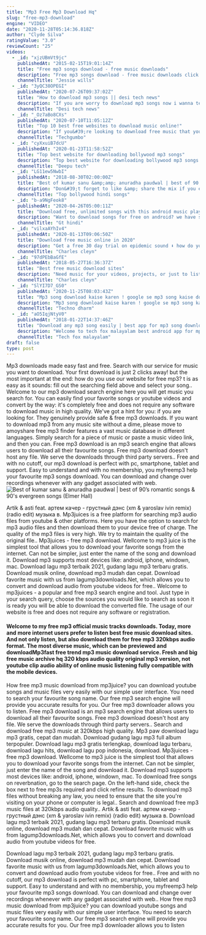 ```yaml
---
title: "Mp3 Free Mp3 Download Hq"
slug: "free-mp3-download"
engine: "VIDEO"
date: "2020-11-28T05:14:36.818Z"
author: "Clyde Silva"
ratingValue: "3.0"
reviewCount: "25"
videos:
  - _id: "xjzUBmVt9jc"
    publishedAt: "2015-02-15T19:01:14Z"
    title: "Free mp3 songs download - free music downloads"
    description: "Free mp3 songs download - free music downloads click this to get started now download free music! mp3 without registering. Mp3 download"
    channelTitle: "Jessie wills"
  - _id: "3yQC38OPEGI"
    publishedAt: "2020-07-26T09:37:02Z"
    title: "How to download mp3 songs || desi tech news"
    description: "If you are worry to download mp3 songs now i wanna tell you how to download free mp3 songs on android? mp3 download. You can download mp3 music"
    channelTitle: "Desi tech news"
  - _id: "_Oz7aBo8CXs"
    publishedAt: "2020-07-10T11:05:12Z"
    title: "Top 10 best free websites to download music online!"
    description: "If you&#39;re looking to download free music that you can listen at any time, even when you&#39;re offline, you have many choices. In this video, i&#39;ll show you 10 of the"
    channelTitle: "Techgumbo"
  - _id: "cyXxuiB7dcU"
    publishedAt: "2020-01-23T11:58:52Z"
    title: "Top best website for downloading bollywood mp3 songs"
    description: "Top best website for downloading bollywood mp3 songs namaskaar dosto deepu tech me aapka swagat hai share support and subscribe dosto aap"
    channelTitle: "Deepu tech"
  - _id: "LG11ew5NwbI"
    publishedAt: "2018-08-30T02:00:00Z"
    title: "Best of kumar sanu &amp;amp; anuradha paudwal | best of 90’s romantic songs &amp;amp; 90&amp;#39;s evergreen songs"
    description: "Don&#39;t forget to like &amp; share the mix if you enjoy it! ▭▭▭▭▭▭▭▭▭▭▭▭▭▭▭▭▭▭▭▭▭▭▭▭ ◢ follow top bollywood hindi songs ➤ youtube:"
    channelTitle: "Top bollywood hindi songs"
  - _id: "b-a9NgFeok8"
    publishedAt: "2020-04-26T05:00:11Z"
    title: "Download free, unlimited songs with this android music player | gt hindi"
    description: "Want to download songs for free on android? we have spotted the best android music player for you using which you can download and play unlimited songs"
    channelTitle: "Gt hindi"
  - _id: "vilxaAYhIv4"
    publishedAt: "2020-01-13T09:06:50Z"
    title: "Download free music online in 2020"
    description: "Get a free 30 day trial on epidemic sound ⬇️ how do you safely and legally download free music online in 2020"
    channelTitle: "Charles cleyn"
  - _id: "97dPEbBaGfE"
    publishedAt: "2018-05-27T16:36:37Z"
    title: "Best free music download sites"
    description: "Need music for your videos, projects, or just to listen to? here is a free 30 day trial on epidemic sound⬇️ hope"
    channelTitle: "Charles cleyn"
  - _id: "SlYI7D7_GS0"
    publishedAt: "2020-11-25T08:03:43Z"
    title: "Mp3 song download kaise karen ! google se mp3 song kaise download kare ! how to download mp3 song"
    description: "Mp3 song download kaise karen ! google se mp3 song kaise download kare ! how to download mp3 song . Techno dharm , welcome to my youtube channel."
    channelTitle: "Techno dharm"
  - _id: "aO5IqjNtyV0"
    publishedAt: "2018-01-22T14:37:46Z"
    title: "Download any mp3 song easily | best app for mp3 song download"
    description: "Welcome to tech fox malayalam best android app for mp3 song download nb : വീഡിയോയിൽ പറഞ്ഞിരിക്കുന്നവ ഡൗൺലോഡ്"
    channelTitle: "Tech fox malayalam"
draft: false
type: post
---
```


Mp3 downloads made easy fast and free. Search with our service for music you want to download. Your first download is just 2 clicks away! but the most important at the end: how do you use our website for free mp3? t is as easy as it sounds: fill out the searching field above and select your song.. Welcome to our mp3 download search engine here you will get music you search for. You can easily find your favorite songs or youtube videos and convert by the way: it&#39;s completely free and does not require any software to download music in high quality. We&#39;ve got a hint for you: if you are looking for. They genuinely provide safe &amp; free mp3 downloads. If you want to download mp3 from any music site without a dime, please move to amoyshare free mp3 finder features a vast music database in different languages. Simply search for a piece of music or paste a music video link, and then you can. Free mp3 download is an mp3 search engine that allows users to download all their favourite songs. Free mp3 download doesn&#39;t host any file. We serve the downloads through third party servers.. Free and with no cutoff, our mp3 download is perfect with pc, smartphone, tablet and support. Easy to understand and with no membership, you myfreemp3 help your favourite mp3 songs download. You can download and change over recordings whenever with any gadget associated with web.
![Best of kumar sanu &amp; anuradha paudwal | best of 90’s romantic songs &amp; 90&#39;s evergreen songs (Elmer Hall)](https://i.ytimg.com/vi/LG11ew5NwbI/hqdefault.jpg "Best of kumar sanu &amp; anuradha paudwal | best of 90’s romantic songs &amp; 90&#39;s evergreen songs (Bruce Barrett)")

Artik &amp; asti feat. артем качер - грустный дэнс (xm &amp; yaroslav ivin remix) (radio edit) музыка в. Mp3juices is a free platform for searching mp3 audio files from youtube &amp; other platforms. Here you have the option to search for mp3 audio files and then download them to your device free of charge. The quality of the mp3 files is very high. We try to maintain the quality of the original file.. Mp3juices - free mp3 download. Wellcome to mp3 juice is the simplest tool that allows you to download your favorite songs from the internet. Can not be simpler, just enter the name of the song and download it. Download mp3 supports most devices like: android, iphone, windown, mac. Download lagu mp3 terbaik 2021, gudang lagu mp3 terbaru gratis. Download musik online, download mp3 mudah dan cepat. Download favorite music with us from lagump3downloads.Net, which allows you to convert and download audio from youtube videos for free.. Welcome to mp3juices - a popular and free mp3 search engine and tool. Just type in your search query, choose the sources you would like to search as soon it is ready you will be able to download the converted file. The usage of our website is free and does not require any software or registration.
<!--inArticleAds-->

<!--galleryOne-->

#### Welcome to my free mp3 official music tracks downloads. Today, more and more internet users prefer to listen best free music download sites. And not only listen, but also download them for free mp3 320kbps audio format. The most diverse music, which can be previewed and downloadMp3fast free trend mp3 music download service. Fresh and big free music archive hq 320 kbps audio quality original mp3 version, not youtube clip audio ability of online music listening fully compatible with the mobile devices.
<!--inArticleAds-->

<!--galleryTwo-->

How free mp3 music download from mp3juice? you can download youtube songs and music files very easily with our simple user interface. You need to search your favourite song name. Our free mp3 search engine will provide you accurate results for you. Our free mp3 downloader allows you to listen. Free mp3 download is an mp3 search engine that allows users to download all their favourite songs. Free mp3 download doesn&#39;t host any file. We serve the downloads through third party servers.. Search and download free mp3 music at 320kbps high quality. Mp3 paw download lagu mp3 gratis, cepat dan mudah. Download gudang lagu mp3 full album terpopuler. Download lagu mp3 gratis terlengkap, download lagu terbaru, download lagu hits, download lagu pop indonesia, download. Mp3juices - free mp3 download. Wellcome to mp3 juice is the simplest tool that allows you to download your favorite songs from the internet. Can not be simpler, just enter the name of the song and download it. Download mp3 supports most devices like: android, iphone, windown, mac. To download free songs on reverbnation, go to the search page. On the left-hand side, check the box next to free mp3s required and click refine results. To download mp3 files without breaking any law, you need to ensure that the site you&#39;re visiting on your phone or computer is legal.. Search and download free mp3 music files at 320kbps audio quality.. Artik &amp; asti feat. артем качер - грустный дэнс (xm &amp; yaroslav ivin remix) (radio edit) музыка в. Download lagu mp3 terbaik 2021, gudang lagu mp3 terbaru gratis. Download musik online, download mp3 mudah dan cepat. Download favorite music with us from lagump3downloads.Net, which allows you to convert and download audio from youtube videos for free.
<!--galleryThree-->

Download lagu mp3 terbaik 2021, gudang lagu mp3 terbaru gratis. Download musik online, download mp3 mudah dan cepat. Download favorite music with us from lagump3downloads.Net, which allows you to convert and download audio from youtube videos for free.. Free and with no cutoff, our mp3 download is perfect with pc, smartphone, tablet and support. Easy to understand and with no membership, you myfreemp3 help your favourite mp3 songs download. You can download and change over recordings whenever with any gadget associated with web.. How free mp3 music download from mp3juice? you can download youtube songs and music files very easily with our simple user interface. You need to search your favourite song name. Our free mp3 search engine will provide you accurate results for you. Our free mp3 downloader allows you to listen